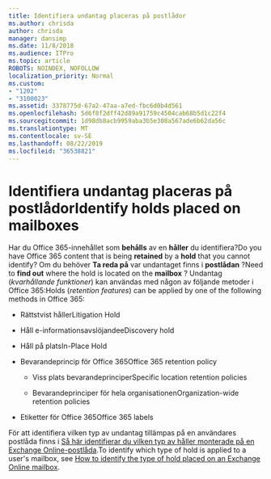 ```yaml
---
title: Identifiera undantag placeras på postlådor
ms.author: chrisda
author: chrisda
manager: dansimp
ms.date: 11/8/2018
ms.audience: ITPro
ms.topic: article
ROBOTS: NOINDEX, NOFOLLOW
localization_priority: Normal
ms.custom:
- "1202"
- "3100023"
ms.assetid: 3378775d-67a2-47aa-a7ed-fbc6d0b4d561
ms.openlocfilehash: 5d6f8f2dff42d89a91759c4504cab68b5d1c22f4
ms.sourcegitcommit: 1d98db8acb9959aba3b5e308a567ade6b62da56c
ms.translationtype: MT
ms.contentlocale: sv-SE
ms.lasthandoff: 08/22/2019
ms.locfileid: "36538821"
---
```

# <a name="identify-holds-placed-on-mailboxes"></a><span data-ttu-id="2f649-102">Identifiera undantag placeras på postlådor</span><span class="sxs-lookup"><span data-stu-id="2f649-102">Identify holds placed on mailboxes</span></span>

<span data-ttu-id="2f649-103">Har du Office 365-innehållet som **behålls** av en **håller** du identifiera?</span><span class="sxs-lookup"><span data-stu-id="2f649-103">Do you have Office 365 content that is being **retained** by a **hold** that you cannot identify?</span></span> <span data-ttu-id="2f649-104">Om du behöver **Ta reda på** var undantaget finns i **postlådan** ?</span><span class="sxs-lookup"><span data-stu-id="2f649-104">Need to **find out** where the hold is located on the **mailbox** ?</span></span> <span data-ttu-id="2f649-105">Undantag (*kvarhållande funktioner*) kan användas med någon av följande metoder i Office 365:</span><span class="sxs-lookup"><span data-stu-id="2f649-105">Holds (*retention features*) can be applied by one of the following methods in Office 365:</span></span>
  
- <span data-ttu-id="2f649-106">Rättstvist håller</span><span class="sxs-lookup"><span data-stu-id="2f649-106">Litigation Hold</span></span>

- <span data-ttu-id="2f649-107">Håll e-informationsavslöjande</span><span class="sxs-lookup"><span data-stu-id="2f649-107">eDiscovery hold</span></span>

- <span data-ttu-id="2f649-108">Håll på plats</span><span class="sxs-lookup"><span data-stu-id="2f649-108">In-Place Hold</span></span>

- <span data-ttu-id="2f649-109">Bevarandeprincip för Office 365</span><span class="sxs-lookup"><span data-stu-id="2f649-109">Office 365 retention policy</span></span> 

  - <span data-ttu-id="2f649-110">Viss plats bevarandeprinciper</span><span class="sxs-lookup"><span data-stu-id="2f649-110">Specific location retention policies</span></span>

  - <span data-ttu-id="2f649-111">Bevarandeprinciper för hela organisationen</span><span class="sxs-lookup"><span data-stu-id="2f649-111">Organization-wide retention policies</span></span>

- <span data-ttu-id="2f649-112">Etiketter för Office 365</span><span class="sxs-lookup"><span data-stu-id="2f649-112">Office 365 labels</span></span>

<span data-ttu-id="2f649-113">För att identifiera vilken typ av undantag tillämpas på en användares postlåda finns i [Så här identifierar du vilken typ av håller monterade på en Exchange Online-postlåda](https://docs.microsoft.com/office365/securitycompliance/identify-a-hold-on-an-exchange-online-mailbox).</span><span class="sxs-lookup"><span data-stu-id="2f649-113">To identify which type of hold is applied to a user's mailbox, see [How to identify the type of hold placed on an Exchange Online mailbox](https://docs.microsoft.com/office365/securitycompliance/identify-a-hold-on-an-exchange-online-mailbox).</span></span>
